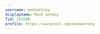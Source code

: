 ```yaml
---
username: monkantony
displayname: Monk Antony
fid: 253288
profile: https://warpcast.com/monkantony
---
```

